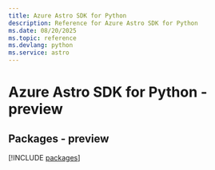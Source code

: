```yaml
---
title: Azure Astro SDK for Python
description: Reference for Azure Astro SDK for Python
ms.date: 08/20/2025
ms.topic: reference
ms.devlang: python
ms.service: astro
---
```

# Azure Astro SDK for Python - preview
## Packages - preview
[!INCLUDE [packages](astro-index.md)]